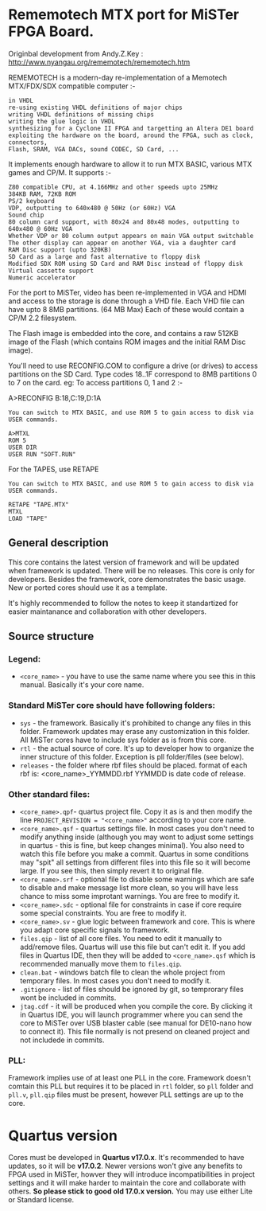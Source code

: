 # Rememotech MTX port for MiSTer FPGA Board.

Originbal development from Andy.Z.Key : http://www.nyangau.org/rememotech/rememotech.htm

REMEMOTECH is a modern-day re-implementation of a Memotech MTX/FDX/SDX compatible computer :-

    in VHDL
    re-using existing VHDL definitions of major chips
    writing VHDL definitions of missing chips
    writing the glue logic in VHDL
    synthesizing for a Cyclone II FPGA and targetting an Altera DE1 board
    exploiting the hardware on the board, around the FPGA, such as clock, connectors, 
    Flash, SRAM, VGA DACs, sound CODEC, SD Card, ... 

It implements enough hardware to allow it to run MTX BASIC, various MTX games and CP/M. It supports :-

    Z80 compatible CPU, at 4.166MHz and other speeds upto 25MHz
    384KB RAM, 72KB ROM
    PS/2 keyboard
    VDP, outputting to 640x480 @ 50Hz (or 60Hz) VGA
    Sound chip
    80 column card support, with 80x24 and 80x48 modes, outputting to 640x480 @ 60Hz VGA
    Whether VDP or 80 column output appears on main VGA output switchable
    The other display can appear on another VGA, via a daughter card
    RAM Disc support (upto 320KB)
    SD Card as a large and fast alternative to floppy disk
    Modified SDX ROM using SD Card and RAM Disc instead of floppy disk
    Virtual cassette support
    Numeric accelerator


For the port to MiSTer, video has been re-implemented in VGA and HDMI and access to the storage is done through a VHD file.
Each VHD file can have upto 8 8MB partitions. (64 MB Max) Each of these would contain a CP/M 2.2 filesystem. 

The Flash image is embedded into the core, and contains a raw 512KB image of the Flash (which contains ROM images and the initial RAM Disc image). 

You'll need to use RECONFIG.COM to configure a drive (or drives) to access partitions on the SD Card. Type codes 18..1F correspond to 8MB partitions 0 to 7 on the card. eg: To access partitions 0, 1 and 2 :-

A>RECONFIG B:18,C:19,D:1A

    You can switch to MTX BASIC, and use ROM 5 to gain access to disk via USER commands.
    
    A>MTXL
    ROM 5
    USER DIR
    USER RUN "SOFT.RUN"

For the TAPES, use RETAPE

    You can switch to MTX BASIC, and use ROM 5 to gain access to disk via USER commands.
    
    RETAPE "TAPE.MTX"
    MTXL
    LOAD "TAPE"
    
    
## General description
This core contains the latest version of framework and will be updated when framework is updated. There will be no releases. This core is only for developers. Besides the framework, core demonstrates the basic usage. New or ported cores should use it as a template.

It's highly recommended to follow the notes to keep it standartized for easier maintanance and collaboration with other developers.

## Source structure

### Legend:
* `<core_name>` - you have to use the same name where you see this in this manual. Basically it's your core name.

### Standard MiSTer core should have following folders:
* `sys` - the framework. Basically it's prohibited to change any files in this folder. Framework updates may erase any customization in this folder. All MiSTer cores have to include sys folder as is from this core.
* `rtl` - the actual source of core. It's up to developer how to organize the inner structure of this folder. Exception is pll folder/files (see below).
* `releases` - the folder where rbf files should be placed. format of each rbf is: <core_name>_YYMMDD.rbf YYMMDD is date code of release.

### Other standard files:
* `<core_name>.qpf`- quartus project file. Copy it as is and then modify the line `PROJECT_REVISION = "<core_name>"` according to your core name.
* `<core_name>.qsf` - quartus settings file. In most cases you don't need to modify anything inside (although you may wont to adjust some settings in quartus - this is fine, but keep changes minimal). You also need to watch this file before you make a commit. Quartus in some conditions may "spit" all settings from different files into this file so it will become large. If you see this, then simply revert it to original file.
* `<core_name>.srf` - optional file to disable some warnings which are safe to disable and make message list more clean, so you will have less chance to miss some improtant warnings. You are free to modify it.
* `<core_name>.sdc` - optional file for constraints in case if core require some special constraints. You are free to modify it.
* `<core_name>.sv` - glue logic between framework and core. This is where you adapt core specific signals to framework.
* `files.qip` - list of all core files. You need to edit it manually to add/remove files. Quartus will use this file but can't edit it. If you add files in Quartus IDE, then they will be added to `<core_name>.qsf` which is recommended manually move them to `files.qip`.
* `clean.bat` - windows batch file to clean the whole project from temporary files. In most cases you don't need to modify it.
* `.gitignore` - list of files should be ignored by git, so temprorary files wont be included in commits.
* `jtag.cdf` - it will be produced when you compile the core. By clicking it in Quartus IDE, you will launch programmer where you can send the core to MiSTer over USB blaster cable (see manual for DE10-nano how to connect it). This file normally is not presend on cleaned project and not includede in commits.

### PLL:
Framework implies use of at least one PLL in the core. Framework doesn't comtain this PLL but requires it to be placed in `rtl` folder, so `pll` folder and `pll.v`, `pll.qip` files must be present, however PLL settings are up to the core.

# Quartus version
Cores must be developed in **Quartus v17.0.x**. It's recommended to have updates, so it will be **v17.0.2**. Newer versions won't give any benefits to FPGA used in MiSTer, howver they will introduce incompatibilities in project settings and it will make harder to maintain the core and collaborate with others. **So please stick to good old 17.0.x version.** You may use either Lite or Standard license.


